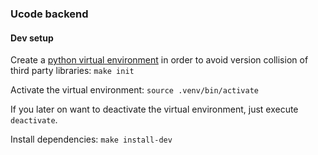 ### Ucode backend

#### Dev setup
Create a [python virtual environment](https://docs.python.org/3/library/venv.html) in order to avoid version collision of third party libraries:
`make init`

Activate the virtual environment:
`source .venv/bin/activate`

If you later on want to deactivate the virtual environment, just execute `deactivate`.

Install dependencies:
`make install-dev`